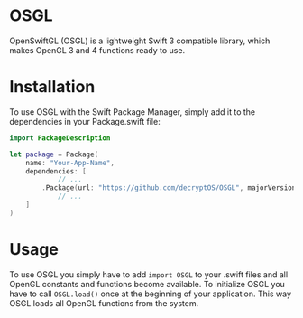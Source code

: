 # OSGL
OpenSwiftGL (OSGL) is a lightweight Swift 3 compatible library, which makes OpenGL 3 and 4 functions ready to use.

# Installation
To use OSGL with the Swift Package Manager, simply add it to the dependencies in your Package.swift file:

``` swift
import PackageDescription

let package = Package(
	name: "Your-App-Name",
	dependencies: [
        	// ...
		.Package(url: "https://github.com/decryptOS/OSGL", majorVersion: 1),
        	// ...
	]
)
```

# Usage
To use OSGL you simply have to add `import OSGL` to your .swift files and all OpenGL constants and functions become available.
To initialize OSGL you have to call `OSGL.load()` once at the beginning of your application. This way OSGL loads all OpenGL functions from the system.
